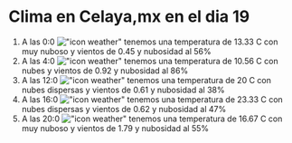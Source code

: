 # Clima en Celaya,mx en el dia 19

1. A las 0:0 !["icon weather"](http://openweathermap.org/img/w/04n.png) tenemos una temperatura de 13.33 C con muy nuboso y  vientos de 0.45 y nubosidad al 56%
1. A las 4:0 !["icon weather"](http://openweathermap.org/img/w/04n.png) tenemos una temperatura de 10.56 C con nubes y  vientos de 0.92 y nubosidad al 86%
1. A las 12:0 !["icon weather"](http://openweathermap.org/img/w/03d.png) tenemos una temperatura de 20 C con nubes dispersas y  vientos de 0.61 y nubosidad al 38%
1. A las 16:0 !["icon weather"](http://openweathermap.org/img/w/03d.png) tenemos una temperatura de 23.33 C con nubes dispersas y  vientos de 0.62 y nubosidad al 47%
1. A las 20:0 !["icon weather"](http://openweathermap.org/img/w/04n.png) tenemos una temperatura de 16.67 C con muy nuboso y  vientos de 1.79 y nubosidad al 55%
